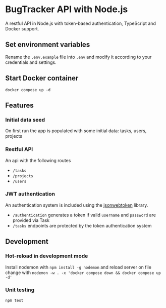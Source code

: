 # BugTracker API with Node.js
A restful API in Node.js with token-based authentication, TypeScript and Docker support.

## Set environment variables
Rename the `.env.example` file into `.env` and modify it according to your credentials and settings.

## Start Docker container
`docker compose up -d`

## Features
### Initial data seed
On first run the app is populated with some initial data: tasks, users, projects

### Restful API
An api with the following routes
* `/tasks`
* `/projects`
* `/users`

### JWT authentication
An authentication system is included using the [jsonwebtoken](https://github.com/auth0/node-jsonwebtoken) library. 
* `/authentication` generates a token if valid `username` and `password` are provided via Task
* `/tasks` endpoints are protected by the token authentication system

## Development
### Hot-reload in development mode
Install nodemon with `npm install -g nodemon` and reload server on file change with `nodemon -w . -x 'docker compose down && docker compose up -d'`

### Unit testing
`npm test`